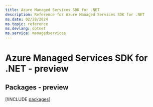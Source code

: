 ```yaml
---
title: Azure Managed Services SDK for .NET
description: Reference for Azure Managed Services SDK for .NET
ms.date: 02/28/2024
ms.topic: reference
ms.devlang: dotnet
ms.service: managedservices
---
```

# Azure Managed Services SDK for .NET - preview
## Packages - preview
[!INCLUDE [packages](managed-services-index.md)]